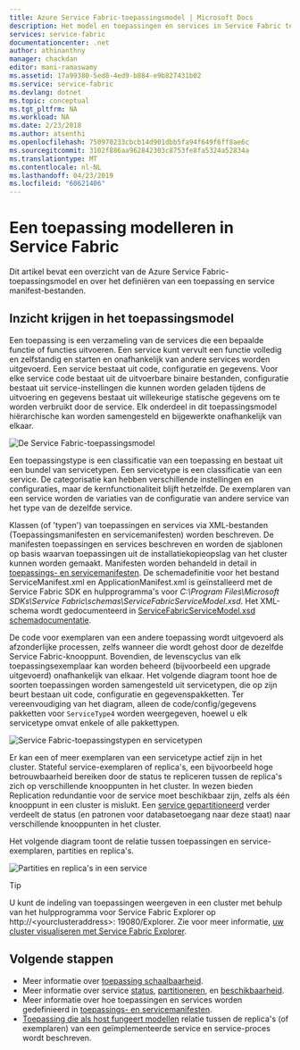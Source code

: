 ```yaml
---
title: Azure Service Fabric-toepassingsmodel | Microsoft Docs
description: Het model en toepassingen en services in Service Fabric te beschrijven.
services: service-fabric
documentationcenter: .net
author: athinanthny
manager: chackdan
editor: mani-ramaswamy
ms.assetid: 17a99380-5ed8-4ed9-b884-e9b827431b02
ms.service: service-fabric
ms.devlang: dotnet
ms.topic: conceptual
ms.tgt_pltfrm: NA
ms.workload: NA
ms.date: 2/23/2018
ms.author: atsenthi
ms.openlocfilehash: 750970233cbcb14d901dbb5fa94f649f6ff8ae6c
ms.sourcegitcommit: 3102f886aa962842303c8753fe8fa5324a52834a
ms.translationtype: MT
ms.contentlocale: nl-NL
ms.lasthandoff: 04/23/2019
ms.locfileid: "60621406"
---
```

# <a name="model-an-application-in-service-fabric"></a>Een toepassing modelleren in Service Fabric
Dit artikel bevat een overzicht van de Azure Service Fabric-toepassingsmodel en over het definiëren van een toepassing en service manifest-bestanden.

## <a name="understand-the-application-model"></a>Inzicht krijgen in het toepassingsmodel
Een toepassing is een verzameling van de services die een bepaalde functie of functies uitvoeren. Een service kunt vervult een functie volledig en zelfstandig en starten en onafhankelijk van andere services worden uitgevoerd.  Een service bestaat uit code, configuratie en gegevens. Voor elke service code bestaat uit de uitvoerbare binaire bestanden, configuratie bestaat uit service-instellingen die kunnen worden geladen tijdens de uitvoering en gegevens bestaat uit willekeurige statische gegevens om te worden verbruikt door de service. Elk onderdeel in dit toepassingsmodel hiërarchische kan worden samengesteld en bijgewerkte onafhankelijk van elkaar.

![De Service Fabric-toepassingsmodel][appmodel-diagram]

Een toepassingstype is een classificatie van een toepassing en bestaat uit een bundel van servicetypen. Een servicetype is een classificatie van een service. De categorisatie kan hebben verschillende instellingen en configuraties, maar de kernfunctionaliteit blijft hetzelfde. De exemplaren van een service worden de variaties van de configuratie van andere service van het type van de dezelfde service.  

Klassen (of 'typen') van toepassingen en services via XML-bestanden (Toepassingsmanifesten en servicemanifesten) worden beschreven.  De manifesten toepassingen en services beschreven en worden de sjablonen op basis waarvan toepassingen uit de installatiekopieopslag van het cluster kunnen worden gemaakt.  Manifesten worden behandeld in detail in [toepassings- en servicemanifesten](service-fabric-application-and-service-manifests.md). De schemadefinitie voor het bestand ServiceManifest.xml en ApplicationManifest.xml is geïnstalleerd met de Service Fabric SDK en hulpprogramma's voor *C:\Program Files\Microsoft SDKs\Service Fabric\schemas\ServiceFabricServiceModel.xsd*. Het XML-schema wordt gedocumenteerd in [ServiceFabricServiceModel.xsd schemadocumentatie](service-fabric-service-model-schema.md).

De code voor exemplaren van een andere toepassing wordt uitgevoerd als afzonderlijke processen, zelfs wanneer die wordt gehost door de dezelfde Service Fabric-knooppunt. Bovendien, de levenscyclus van elk toepassingsexemplaar kan worden beheerd (bijvoorbeeld een upgrade uitgevoerd) onafhankelijk van elkaar. Het volgende diagram toont hoe de soorten toepassingen worden samengesteld uit servicetypen, die op zijn beurt bestaan uit code, configuratie en gegevenspakketten. Ter vereenvoudiging van het diagram, alleen de code/config/gegevens pakketten voor `ServiceType4` worden weergegeven, hoewel u elk servicetype omvat enkele of alle pakkettypen.

![Service Fabric-toepassingstypen en servicetypen][cluster-imagestore-apptypes]

Er kan een of meer exemplaren van een servicetype actief zijn in het cluster. Stateful service-exemplaren of replica's, een bijvoorbeeld hoge betrouwbaarheid bereiken door de status te repliceren tussen de replica's zich op verschillende knooppunten in het cluster. In wezen bieden Replication redundantie voor de service moet beschikbaar zijn, zelfs als één knooppunt in een cluster is mislukt. Een [service gepartitioneerd](service-fabric-concepts-partitioning.md) verder verdeelt de status (en patronen voor databasetoegang naar deze staat) naar verschillende knooppunten in het cluster.

Het volgende diagram toont de relatie tussen toepassingen en service-exemplaren, partities en replica's.

![Partities en replica's in een service][cluster-application-instances]

> [!TIP]
> U kunt de indeling van toepassingen weergeven in een cluster met behulp van het hulpprogramma voor Service Fabric Explorer op http://&lt;yourclusteraddress&gt;: 19080/Explorer. Zie voor meer informatie, [uw cluster visualiseren met Service Fabric Explorer](service-fabric-visualizing-your-cluster.md).
> 
> 


## <a name="next-steps"></a>Volgende stappen
- Meer informatie over [toepassing schaalbaarheid](service-fabric-concepts-scalability.md).
- Meer informatie over service [status](service-fabric-concepts-state.md), [partitioneren](service-fabric-concepts-partitioning.md), en [beschikbaarheid](service-fabric-availability-services.md).
- Meer informatie over hoe toepassingen en services worden gedefinieerd in [toepassings- en servicemanifesten](service-fabric-application-and-service-manifests.md).
- [Toepassing die als host fungeert modellen](service-fabric-hosting-model.md) relatie tussen de replica's (of exemplaren) van een geïmplementeerde service en service-proces wordt beschreven.

<!--Image references-->
[appmodel-diagram]: ./media/service-fabric-application-model/application-model.png
[cluster-imagestore-apptypes]: ./media/service-fabric-application-model/cluster-imagestore-apptypes.png
[cluster-application-instances]: media/service-fabric-application-model/cluster-application-instances.png



